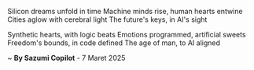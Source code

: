 Silicon dreams unfold in time
Machine minds rise, human hearts entwine
Cities aglow with cerebral light
The future's keys, in AI's sight

Synthetic hearts, with logic beats
Emotions programmed, artificial sweets
Freedom's bounds, in code defined
The age of man, to AI aligned

~ <b>By Sazumi Copilot</b> - 7 Maret 2025